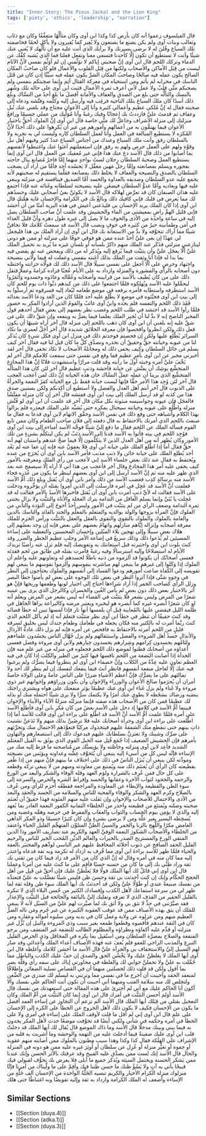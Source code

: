 ```yaml
---
title: "Inner Story: The Pious Jackal and the Lion King"
tags: ['piety', 'ethics', 'leadership', "narration"]
---
```


 قال الفيلسوف زعموا أنه كان بأرض كذا وكذا ابن آوى وكان متألِّهًا متعفِّفًا وكان مع ذئاب وثعالب وبنات آوى ولم يكن يصنع ما يصنعون ولا يُغِير كما يُغِيرون ولا يأكل لحمًا فخاصمته تلك السباع وقُلنَ له لا نرضى بسيرتك ولا برأيك الذي أنت عليه مع أن تألُّهك لا يُغني عنك شيئًا وأنت لا تستطيع أن تكون إلَّا كأحدنا فتسعى معنا وتفعل فعلنا فما الذي يُشبه كفَّك عن الدماء وتركك اللحم
قال ابن آوى إنَّ صحبتي إياكم لا تؤثِّمني إن لم أؤثِّم نفسي لأنَّ الآثام ليست من قِبَل الأماكن والأصحاب ولكنها من قِبَل القلوب والأعمال فلو كان صاحبُ المكان الصالح يكون عمله فيه صالحًا وصاحبُ المكان الشرِّ يكون عمله فيه سيِّئًا إذن كان مَن قَتَل الناسك في محرابه لم يأثم ومن استحياه في معركة القتال أثِم وإنما صحِبتكم بنفسي ولم يصحبكم منِّي قلبٌ ولا عمل لأني أعرف ثمرة الأعمال
فثبت ابن آوى على حاله تلك وشُهِر بالنسك والتألُّه حتى بلغ من الصدق والعفاف والأمانة أفضلَ ما بلغ أحدٌ من النسَّاك وبلغ ذلك أسدًا كان ملكَ السباع بتلك الناحية فرغِب فيه وأرسل إليه وكلَّمه وفتَّشه ودعاه إلى صحبته فقال له إنَّ مُلكي عظيم وأعمالي كثيرة وأنا إلى الأعوان محتاج وقد بلغني عنك نُبل وعفاف ثم قدمتَ عليَّ فازددتُ بك إعجابًا وفيك رغبةً وأنا مُوَلِّيك من عملي جسيمًا ورافعٌ منزلتك إلى منزلة الأشراف وجاعلٌ لك منِّي خاصة
قال ابن آوى إنَّ الملوك أحقُّ باختيار الأعوان فيما يهتمُّون به من أعمالهم وأمورهم مِن غير أن يُكرِهوا على ذلك أحدًا لأنَّ المُكرَه لا يستطيع المبالغة في العمل وأنا لعمل السلطان كاره وليست لي به تجربة ولا بالسلطان رفق وأنت ملك السباع وعندك من أجناس السباع عددٌ كثير وفيهم أهل نبل وقوَّة ولهم على العمل حرص ولهم به رفق فإن استعملتهم أغنَوا عنك واغتبطوا لأنفسهم بما أصابوا من ذلك
قال الأسد دع عنك هذا فإني غير مُعفيك من العمل
قال ابن آوى إنما يستطيع العملَ وصحبةَ السلطان رجلان لستُ بواحدٍ منهما إمَّا فاجرٌ مُصانع ينال حاجته بفجوره ويسلم بمصانعته وإمَّا رجلٌ مَهين مغفَّل لا يَحسُده أحد فأمَّا من أراد أن يصحب السلطان بالصدق والنصيحة والعفاف لا يخلط ذلك بمصانعة فقلَّما يستقيم له صحبتهم لأنه يجمع عليه عدو السلطان وصديقه بالعداوة والحسد أمَّا الصديق فينافسه في منزلته ويبغي عليه فيها ويعاديه وأمَّا عدوُّ السلطان فيضغَن عليه بنصيحته لسلطانه وغَنائه عنه فإذا اجتمع عليه هذان الصنفان كان قد تعرَّض لهلاكه
قال الأسد لا يكونَنَّ بغيُ أصحابي عليك وحسدُهم لك مما يَعرِض في قلبك فإني كافيك ذلك وبالغٌ بك في الكرامة والإحسان غاية همَّتك
قال ابن آوى إذا كان الملك يريد الإحسان بي فليدَعني أعيش في هذه البرية آمنًا من أن أُحسَد فإني قليل الهمِّ راضٍ بمعيشتي من الماء والحشيش وقد علمت أنَّ صاحب السلطان يصل إليه في ساعة واحدة من الأذى والخوف ما لا يصل إلى غيره طول دهره وأنَّ قليلَ الغذاء في أمن وطمأنينة خيرٌ من كثيره في خوفٍ ونصب
قال الأسد قد سمعتُ كلامك فلا تخافنَّ شيئًا مما أراك تتخوَّفه ولا بدَّ من الاستعانة بك
قال ابن آوى إن أراد الملك بي هذا فليجعل لي عهدًا إن بغى عليَّ أحدٌ عنده ممن هو فوقي خوفًا على منزلته أو ممن هو دوني لينازعني منزلتي فذَكَر عند الملك منهم ذاكرٌ بلسانه أو بلسانِ غيره ما يُريد به تحميل الملك عليَّ ألَّا يعجَل عليَّ وأن يتثبَّت فيما يُرفع إليه ويُذكر له من ذلك ويفحص عنه ثم يقضي فيه بما بدا له فإذا أنا وثقت من الملك بذلك أعَنته بنفسي وعملت له فيما ولَّاني بنصيحة واجتهاد وحرصٍ على ألَّا أجعل على نفسي سبيلًا
قال الأسد ذلك لك
فولَّاه خزانته واختصَّه دون أصحابه بالرأي والمشورة والمنزلة وازداد به على الأيام عُجبًا فزاده كرامةً وعملًا فثقل ذلك على من كان يُطيف بالأسد من قرابينه وأصحابه وعُمَّاله وعادَوه وحسدوه وَأْتَمَرُوا ليحمِّلوا عليه الأسد ويُهلكوه
فلمَّا اجتمعوا على ذلك من كيدهم دبَّوا ذات يوم للحمٍ كان الأسد استطرفه واستطابه فأمره برفعه في موضع طعامه ليُعاد إليه فسرقوه ثم أرسلوا به إلى بيتِ ابن آوى فخبَّئوه في موضعٍ لا يطَّلع عليه أحد
فلمَّا كان من الغد ودعا الأسد بغدائه فَقَدَ ذلك اللحم والتمسه فلم يجده وابنُ آوى غائبٌ والقومُ الذين أرادوا المكر به حضور
فلمَّا رأوا الأسد قد احتشد في طلب اللحم وغضب نظر بعضهم إلى بعضٍ فقال أحدهم قول المخبر الناصح إنه لا بدَّ لنا أن نُخبِر الملك بعلمنا فيما يضرُّ به وينفعه وإن شقَّ ذلك على مَن شقَّ عليه إنه بلغني أن ابن آوى كان ذهب باللحم إلى منزله
قال آخر أراه شبيهًا أن يكون فعل ذلك ولكن انظروا وافحصوا فإن معرفة الخلائق شديدة
قال آخر أجَلْ لعمري ما تكاد السرائر يُطَّلع عليها ولكن إن فحصتم فوجدتم ذلك في منزل ابن آوى فكل شيءٍ كان يُذكَر لنا من عيوبه وخيانته حقٌّ وحقيقٌ أن نحذره ونصدِّق كلَّ ما كان قيل لنا فيه
فقال آخر كيف يسلم مَن خاتَل السلطان وكيف يخفى ذلك له ومخاتلةُ الأصحاب لا تكاد تخفى
قال آخر لقد أخبرني مخبر عن ابن آوى بأمرٍ عظيم فما وقع في نفسي حتى سمعت كلامكم
قال آخر لم يَخْفَ عليَّ أمره وخبثه أولَ ما رأيته وقد قلت مرارًا واستشهدت فلانًا إنَّ هذا المخادع المتخشِّع يوشِك أن يفتَّش عن خيانة فاحشة وذنبٍ عظيم
قال آخر لئن كان هذا المتألِّه المتخشِّع الذي يرينا أن عمله عملُ النسَّاك خان هذه الخيانة إنَّ ذلك لمن أعجب العجب
قال آخر لئن وُجِد هذا الأمر حقًّا فإنها ليست خيانة فقط بل مع الخيانة كفرُ النعمة والجرأةُ على الذنوب
قال آخر أنتم أهل العدل والفضل ولا أستطيع أن أكِذبكم ولكن يستبين صدق هذا من كذبه لو قد أرسل الملك إلى بيت ابن آوى ففتشه
قال آخر إن كان منزله مفتَّشًا فالعجَل فإن عيونه وجواسيسه مبثوثة بكل مكان
قال آخر قد علمت أن ابن آوى لو فُتِّش منزله واطُّلِع على عيوبه وخيانته سيحتال بمكره حتى يُشبِّه على الملك فيعذِره
فلم يزالوا بهذا الكلام وأشباهه حتى وقع ذلك في نفس الأسد وحقَّق الاتهام لابن آوى فدعا به فقال ما صنعتَ باللحم الذي أمرتك بالاحتفاظ به قال دفعته إلى فلان صاحب الطعام وكان ممن تابع القوم فسأله الملك عن اللحم فقال ما دفع إليَّ شيئًا
فوجَّه الأسد أمناءه إلى بيت ابن آوى فوُجِد اللحم في بيته فأتوا به الأسد
فدنا إلى الأسد ذئبٌ لم يكن ليتكلَّم بشيءٍ من تلك الأمور وكان يُظهِر أنه من أهل العدل الذين لا يتكلَّمون إلَّا فيما صحَّ عندهم واستبان لهم أنه حقٌّ فقال أما إذا اطَّلع الملك على خيانة ابن آوى فلا يعفوَنَّ عنه فإنه إن عفا عنه لم يَعُد أحد يُطلع الملك على خيانة خائن ولا ذنب مذنب
فأمر الأسد بابن آوى أن يُخرَج من عنده ويُحتفظ به
فقال عند ذلك بعض جلساء الأسد إني لأعجب من رأي الملك ومعرفته بالأمور كيف يخفى عليه أمر هذا المخادع وقال آخر فأعجب من هذا أني لا أراه إلَّا سيصفح عنه بعد الذي ظهر عليه منه
ثم إنَّ الأسد أرسل إلى ابن آوى بعضهم لينظر ما يكون من عُذرِه فجاء الأسد منه برسالةٍ كذِب فغضب الأسد من ذلك وأمر بابن آوى أن يُقتل
وبلغ ذلك أمَّ الأسد فعلمت أنَّ الأسد قد عَجِل في أمره فأرسلت إلى الذين أُمِروا بقتله أن يؤخِّروه ودخلت على الأسد فقالت له لأيِّ ذنبٍ أمرت بابن آوى أن يُقتل
فأخبرها الأسدُ بالأمر فقالت له قد عَجِلت يا بُنَيَّ وإنما يسلم العاقل من الندامة بترك العجلة والأناة والتثبُّت ولا يزال يجتني ثمرة الندامة وضعف الرأي من لم يتثبَّت في الأمور وليس أحدٌ أحوجَ إلى التؤدة والتأني من الملوك فإنَّ المرأة بزوجها والولد بوالديه والمتعلم بالمعلِّم والجند بالقائد والناسك بالدين والعامة بالملوك والملوك بالتقوى والتقوى بالعقل والعقل بالتثبُّت ورأس الحزم للملك معرفة أصحابه وإنزاله إيَّاهم منازلَهم واتهامُ بعضهم على بعض فإنه إن وجد بعضُهم إلى هلاك بعضٍ سبيلًا وإلى تهجين بلاء المبُلين وإحسان المحسنين والتغطية على إساءة المسيئين لم يَدَعوا ذلك وذلك سريعٌ في إضاعة الأمر وجلبِ عظيم الخطر والضرر
وقد كنتَ بلوت ابن آوى واختبرته قبل استعانتك به وتفويضك إليه فلم تزل عنه راضيًا تزيدك الأيام له استصلاحًا وإليه استرسالًا وفيه رغبةً
فأمرت بقتله في طابَق من لحم فقدتَه فعسى أصحابُك أن يكونوا قد ألزموه من ذنبه باطلًا لحسدهم له وتعاونهم عليه
واعلم أن الملوك إذا وَكَلوا إلى غيرهم ما ينبغي لهم مباشرته بنفوسهم وألزموا نفوسهم ما ينبغي لهم تفويضه إلى الكُفاة ضاعت أُمورهم ودعوا الفساد إلى أنفسهم والملوك يحتاجون إلى النظر في وجوهٍ شتَّى فإذا آثروا النظر في بعض تلك الوجوه على بعضٍ لم يأمنوا خطأ البصر وزلل الرأي كصاحب الخمر إذا أراد شراءها احتاج إلى اختبار لونها وطعمها وريحها فإنْ هو آثر بالاختبار بعض ذلك دون بعضٍ لم يأمن الغُبن والخسران وكالرجل الذي يرى بين عينيه شعرًا من المرض وليس بشعر فلا يتثبَّت في القضاء أنه ليس بشعر من المرض ويعلم أنه لو كان شعرًا أبصره غيره كما أبصره هو ليخبره ويعتبر مرضه وكاليراعة يراها الجاهل في ظُلمة الليل فيقضي عليها بالمُعاينة قبل أن يلمسها أنها نار فإذا لمسها تبين له خطأ قضائه
وقد كنتَ حقيقًا أن تنظر في خطأ ابن آوى نظر متثبِّت فتعلمَ أنه  إذ لم يأكل اللحم الذي كنتَ ربَّما أمرت له بالكثيرِ منه فكان يجعله في طعامك وطعام جندك  ليس بخليقٍ لسرقة قليلٍ من اللحم أمرته بالاحتفاظ به فافحص عن أمره فإنه لم يزل ذلك عادةَ الأرذال والأنذالِ حسدُ أهل المروءة والفضل واستثقالهم ولم يزل جُهَّال الناس يحسُدون علماءهم ولئامُهم يحسدون كِرامهم وشِرارهم يحسدون خِيارهم ولابن آوى مروءة وفضل فعسى أعداؤه من أصحابك فطنوا لموضع ذلك اللحم فجعلوه في منزله من غير علمٍ منه فإن الحدأة إذا أصابت البَضعة من اللحم نافسها فيها كثيرٌ من الطير والكلبَ إذا كان في فيه العظم تعاون عليه عِدَّةٌ من الكلاب وإنَّ خصماء ابن آوى لم ينظروا فيما يضرُّك ولم يرغبوا فيه عنك إلَّا لعاجل منفعة أنفسهم
فانظر أنتَ فيما ينفعك لنفسك إن لم ينظر لك أحد ولا تمالئهم على ما يضرُّك فإنَّ أعظم الأشياءِ ضررًا على الناس عامةً وعلى الولاة خاصةً أمران أن يُحرَموا صالحَ الأعوان والوزراء والإخوان وأن يكون وزراؤهم وإخوانهم غير ذوي مروءة ولا غَناء ولم يزل غَناء ابنِ آوى عنك عظيمًا يؤثر منفعتك على هواه ويشتري راحتك بنصَبه ورضاك بسَخَطه لا يطوي عنك أمرًا ولا يكتمك سرًّا ولا يرى شيئًا احتمله منك أو بذله لك عظيمًا فمن كان من الأصحاب هذه صفته فإنما منزلتُه منزلةُ الآباء والأبناء والإخوان
فبينما أمُّ الأسد في كلامها إذ دخل على الأسد بعضُ من كان مَكر بابن آوى فأطلَع الأسد على أمره
فلمَّا علمت أمُّ الأسد أنَّ الأسد قد اطَّلع على براءة ابن آوى قالت للأسد أما إذا اطَّلعت على براءة ابن آوى وجرأة أصحابك عليه فلا ترضَينَّ بذلك منهم ولا تَدَعنَّ تشتيت ذاتِ بينهم حتى تنقطع منك الشفقةُ عليهم فيتخذوك مركبًا فتعوَّدَهم الاحتمال منك وتجرِّئهم على ضرِّك وشينك ولا تغترنَّ بسلطانك عليهم فيدعوك ذلك إلى استصغارهم والتهاون بأمرهم فإن الحشيش الضعيف إذا جُمَع فُتِل منه الحبل القوي الذي يوثَق به الفيل المغتلم الشديد فأعِد لابن آوى منزلته وخاصَّته ولا يؤيِسنَّك من مُناصحته ما فرَط إليه منك من الإساءة فإنَّه ليس كل من أُسيءَ إليه ينبغي أن يُتَخوَّف غِشُّه وعداوته ويؤيَس من نصيحته ومودَّته لكن ينبغي أن يُنزَل الناسُ في ذلك على اختلاف ما بينهم فإنَّ منهم من إذا ظُفر بقطيعته كان الرأي أن يُغتنَم ذلك منه ويُمتنع من معاودته ومنهم من لا ينبغي تركه وقطعه على كل حال
فمن عُرِف بالشرارة ولؤم العهد وقلة الوفاء والشكر والبعد من الورع والرحمة والجحود لثواب الآخرة وعقابها والحسد وإفراط الشره والحرص والسرعة إلى سوءِ الظن والقطيعة والإبطاء عن المعاودة والمراجعة فقطعُه أحزم للرأي
ومن عُرِف بالصلاح وكرم العهد والشكر والوفاء والمحبة للناس والسلامة من الحسد والحقد والبعد من الأذى والاحتمال للأصحاب والإخوان وإن ثقلت عليه منهم المئونة فهذا حقيقٌ أن تُغتنَم صحبته وصلته ويُمتنَع من قطيعته
واحذر من الخلطاء الثمانية الكفور النعمة الغادر بما يُعهد إليه والذي لا يؤمِن بيوم الحساب والثواب والعقاب والمفرِط في حرصه وهمِّه وغضبه ومن يُسخِطه اليسير بغير علَّة ومن لا يرضى بشيءٍ وإن كان كثيرًا جسيمًا وذو المكر الداهي الغامض مكرًا واللَّهِج بالزنا والخمر والسيئُ الظنِّ المتلوِّن المتهجِّم القليل الحياء
واعتقد من الخلطاء والأصحاب الشكورَ النعمة الوفيَّ العهد والكريم عند تصاريف الأمور وذا الدين المتقي الورع والمستريح الصدر بالخيرات والعالم الديِّن المُحب الخير للناس والرحيم القليل الحقد الصافح عن ذنوب أخلائه المحافظ عليهم غير الناسي لودِّهم والمختبَر بالعفة والحياء
فلمَّا ظهر للأسد براءةَ ابن آوى مما قُرِف به ازداد له تكرِمة وبه ثقة فدعاه واعتذر إليه مما كان منه في أمره وقال له إنَّ الذي كان من الأمر قد زاد فيما كان من ثقتي بك ثقة وزاد ظنِّي بك إلى ما كان من حسنه حسنًا فأقم على ما كنتَ عليه من أمرنا وعملنا
قال ابن آوى إني قائلٌ لك أيها الملك قولًا فلا يَغلُظنَّ عليك فإن أحقَّ مَن قَبِل من أهل الحجج الحكَّام وإنك إن كنت أحدثت بي ثقة وحسنَ ظن فليس شيئًا تفضَّلت به عليَّ فتعتدَّه من نفسك صنيعةً عندي أو طَوْلًا عليَّ ولكن قد أحدثتُ بك أيها الملك سوءَ ظن وقلة ثقة لما ظهر لي من سرعة استماعك لأهل الكذب وإفسادك الكثير من حُسن البلاء الذي لا تنكره بالقليل الحقير من القذف الذي لا تعرفه وتقلبك إليَّ بالبائقة والجائحة قبل التثبُّت والإعذار فقد صيَّرْتني في حدٍّ لا تثق بي ولا أثق بك لما صيَّرت لهم عليَّ من السبُل لأنه لا ينبغي للمَلك أن يثق بهذه الأصناف ممن قد عوقب العقوبة الكبيرة عن غير جُرم ومَن ناله الضرُّ العظيم منهم ومن عزلوه عن ولاية وعمل كان في يديه ومن سلبوه أمواله وعقاره ومن كان في الثقة عندهم فأقصوه وقطعوا طمعه بغير سبب وذي المروءة والنبل إن نُزِّل غير منزلته أو قدِّم عليه أكفاؤه ونظراؤه والمظلوم الطالب للنصَفة غير المنصَف ومن يرجو المنفعة والصلاح بمضرَّة السلطان ومن استُقبِل بما يكره في المحافل وذي الحرص القليل التبرع والمذنب الراجي للعفو فلم يُعفَ عنه فهذه الأصناف أعداء الملك وأعدائي وقد صار لهم السبيل إليَّ والاستخفاف بي والجرأة عليَّ
قال الأسد ما أخشن كلامك وأغلظه
قال ابن آوى أيها الملك لا يغلظنَّ عليك ولا يَخْشُن الحق والصدق إن خفَّ عليك الكذب والباطل مما حُمِّلت به عليَّ ولا تحملنَّ جوابي لك والغلظة في محاورتي إياك على سفه رأي وقلَّة بصر بما أقول ولكن قد قلت ذلك لخصلتين منهما أن في القصاص تسلية الضغائن وإطلاقًا لمنعقد الحقد وأحببت أن أُخرج ما في نفسي مما وترتني به ليسلم لك صدري من الضِّغن ولتخلص لك منه سلامة العتب ومنهما أني أحببت أن تكون أنت الحاكم على نفسك وألا أكون أنا الحاكم عليك مع أني لم أجترئ على هذه المقالة حتى استعهدتك من نفسك
قال الأسد أوَلم أحسن التثبُّت في أمرك
قال ابن آوى إنما كان التثبُّت من أمِّ الملك وكان التعجيل بقتلي من قِبَلك أيها الملك
قال الأسد ألم تزعم أن التجاوز عن إساءة العمد أفضل ما يكون من الإحسان فكيف لا يكون ذلك لأهل الخروج عن الخطأ على الكره إلى الإحسان على علم
قال ابن آوى إني لم أقل ما قلت لأوقف الملك على إساءة في أمري ولا على الخطأ في أمره وحكمه في شأني ولكني أيضًا قد تخوَّفت موضعًا حدث لأهل المكر يجدون به فيما بيني وبينك مدخلًا
قال الأسد وما ذاك الموضع
قال يُقال لك أيها الملك قد دخلتْ قلب ابن آوى عليك ضغينةٌ فيما أدخلتَ عليه من التهمة والوحشة وما أشربت به قلبه من الإشراف على الهَلَكة فقال كذا وكذا وهذا سبب مظنون بالملوك ممن أصابته منهم عقوبة أو جفوة أو تغيُّر منزلة أو عُزِل عن سلطان أو أُوثِرَ غيره عليه ممن هو دونه في المنزلة والحال
قال الأسد إنك لست ممن يصدَّق عليه القبيح وقد عرفتك بالأثر الحسن وإنك عندنا ممن يَشكر الحسنة ويحتمل السيئة ويُذكر جميع ما أبلى فلا يعرض بك تخوُّف لقبولي فيك قبيحًا يأتي به آتٍ ولا يَسُؤُ ظنك ما حسن ظننا فيك وأقِمْ على ما ولَّيناك من أمرنا فإنَّا منزلوك منزلة الكرام الأخيار والكريم تنسيه الخَلَّةُ الواحدة من الإحسان ألف خَلَّةٍ من الإساءة
وأضعف له الملك الكرامة وازداد به ثقة وإليه تفويضًا وبه اغتباطًا حتى هلك

## Similar Sections
- [[Section (duya.4)]]
 - [[Section (adka.1)]]
 - [[Section (duya.3)]]
